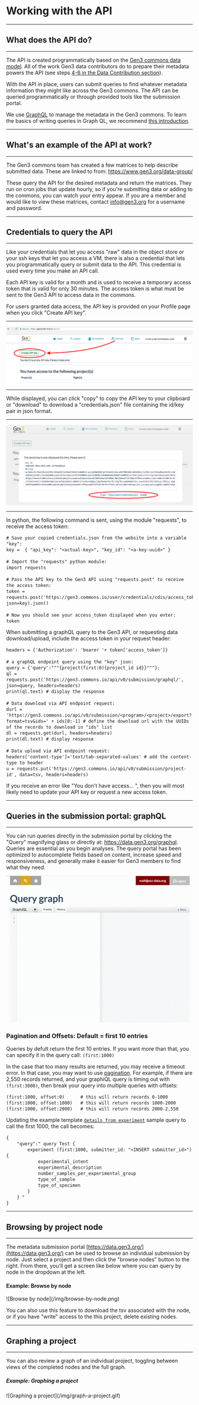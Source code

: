 # Working with the API
* * *
## What does the API do?
* * *
The API is created programmatically based on the [Gen3 commons data model](https://github.com/occ-data/datadictionary).   All of the work Gen3 data contributors do to prepare their metadata powers the API (see steps [4-6 in the Data Contribution section](/user-guide/data-contribution/#4-prepare-metadata-that-fits-the-data-model)).   

With the API in place, users can submit queries to find whatever metadata information they might like across the Gen3 commons.   The API can be queried programmatically or through provided tools like the submission portal.  

We use [GraphQL](http://graphql.org/) to manage the metadata in the Gen3 commons.  To learn the basics of writing queries in Graph QL, we recommend [this introduction](http://graphql.org/learn/).

* * *
## What's an example of the API at work?  
* * *
The Gen3 commons team has created a few matrices to help describe submitted data.   These are linked to from: <https://www.gen3.org/data-group/>

These query the API for the desired metadata and return the matrices.   They run on cron jobs that update hourly, so if you're submitting data or adding to the commons, you can watch your entry appear.   If you are a member and would like to view these matrices, contact info@gen3.org for a username and password.   

* * *
## Credentials to query the API
* * *
Like your credentials that let you access "raw" data in the object store or your ssh keys that let you access a VM, there is also a credential that lets you programmatically query or submit data to the API. This credential is used every time you make an API call.

Each API key is valid for a month and is used to receive a temporary access token that is valid for only 30 minutes. The access token is what must be sent to the Gen3 API to access data in the commons.

For users granted data access, the API key is provided on your Profile page when you click "Create API key".
* * *
![Profile Page](/img/profile-page.png)
* * *
While displayed, you can click "copy" to copy the API key to your clipboard or "download" to download a "credentials.json" file containing the id/key pair in json format.
* * *
![Copy Key](/img/copy-keys.png)
* * *

In python, the following command is sent, using the module "requests", to receive the access token:
```
# Save your copied credentials.json from the website into a variable "key":
key =  { "api_key": "<actual-key>", "key_id": "<a-key-uuid>" }

# Import the "requests" python module:
import requests

# Pass the API key to the Gen3 API using "requests.post" to receive the access token:
token = requests.post('https://gen3.commons.io/user/credentials/cdis/access_token', json=key).json()

# Now you should see your access_token displayed when you enter:
token

```

When submitting a graphQL query to the Gen3 API, or requesting data download/upload, include the access token in your request header:

```
headers = {'Authorization': 'bearer '+ token['access_token']}

# a graphQL endpoint query using the "key" json:
query = {'query':"""{project(first:0){project_id id}}"""};
ql = requests.post('https://gen3.commons.io/api/v0/submission/graphql/', json=query, headers=headers)
print(ql.text) # display the response

# Data download via API endpoint request:
durl = 'https://gen3.commons.io/api/v0/submission/<program>/<project>/export?format=tsv&ids=' + ids[0:-1] # define the download url with the UUIDs of the records to download in "ids" list
dl = requests.get(durl, headers=headers)
print(dl.text) # display response

# Data upload via API endpoint request:
headers['content-type']='text/tab-separated-values' # add the content-type to header
u = requests.put('https://gen3.commons.io/api/v0/submission/project-id', data=tsv, headers=headers)
```

If you receive an error like "You don't have access... ", then you will most likely need to update your API key or request a new access token.

* * *

## Queries in the submission portal:   graphQL
* * *
You can run queries directly in the submission portal by clicking the "Query" magnifying glass or directly at: <https://data.gen3.org/graphql>. Queries are essential as you begin analyses. The query portal has been optimized to autocomplete fields based on content, increase speed and responsiveness, and generally make it easier for Gen3 members to find what they need.

![GraphQL Query](/img/gQL-query.gif)

### Pagination and Offsets:   Default = first 10 entries
Queries by defult return the first 10 entries. If you want more than that, you can specify it in the query call: ```(first:1000)```

In the case that too many results are returned, you may receive a timeout error. In that case, you may want to use [pagination](http://graphql.org/learn/pagination/). For example, if there are 2,550 records returned, and your graphiQL query is timing out with ```(first:3000)```, then break your query into multiple queries with offsets:

```
(first:1000, offset:0) 		# this will return records 0-1000
(first:1000, offset:1000) 	# this will return records 1000-2000
(first:1000, offset:2000) 	# this will return records 2000-2,550
```
Updating the example template [`details from experiment`](/assets/details_from_experiment.json) sample query to call the first 1000, the call becomes:  

```
{
	"query":" query Test {
		experiment (first:1000, submitter_id: "<INSERT submitter_id>") {  
			experimental_intent
			experimental_description
			number_samples_per_experimental_group
			type_of_sample
			type_of_specimen
		}
	} "
}
```

* * *
## Browsing by project node    
* * *
The metadata submission portal [https://data.gen3.org/](https://data.gen3.org/) can be used to browse an individual submission by node.   Just select a project and then click the "browse nodes" button to the right.    From there, you'll get a screen like below where you can query by node in the dropdown at the left.

<h4> Example:  Browse by node </h4>
![Browse by node](/img/browse-by-node.png)

You can also use this feature to download the tsv associated with the node, or if you have "write" access to the this project, delete existing nodes.   

* * *
## Graphing a project
* * *
You can also review a graph of an individual project, toggling between views of the completed nodes and the full graph.  

<h5> Example:  Graphing a project </h5>
![Graphing a project](/img/graph-a-project.gif)
